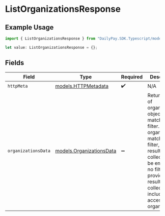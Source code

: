 # ListOrganizationsResponse

## Example Usage

```typescript
import { ListOrganizationsResponse } from "DailyPay.SDK.Typescript/models/operations";

let value: ListOrganizationsResponse = {};
```

## Fields

| Field                                                                                                                                                                                                                                     | Type                                                                                                                                                                                                                                      | Required                                                                                                                                                                                                                                  | Description                                                                                                                                                                                                                               |
| ----------------------------------------------------------------------------------------------------------------------------------------------------------------------------------------------------------------------------------------- | ----------------------------------------------------------------------------------------------------------------------------------------------------------------------------------------------------------------------------------------- | ----------------------------------------------------------------------------------------------------------------------------------------------------------------------------------------------------------------------------------------- | ----------------------------------------------------------------------------------------------------------------------------------------------------------------------------------------------------------------------------------------- |
| `httpMeta`                                                                                                                                                                                                                                | [models.HTTPMetadata](../../models/httpmetadata.md)                                                                                                                                                                                       | :heavy_check_mark:                                                                                                                                                                                                                        | N/A                                                                                                                                                                                                                                       |
| `organizationsData`                                                                                                                                                                                                                       | [models.OrganizationsData](../../models/organizationsdata.md)                                                                                                                                                                             | :heavy_minus_sign:                                                                                                                                                                                                                        | Returns a list of organization objects that match the filter. If no organizations match the filter, the resulting collection will be empty. If no filter is provider, the resulting collection will include all accessible organizations. |
